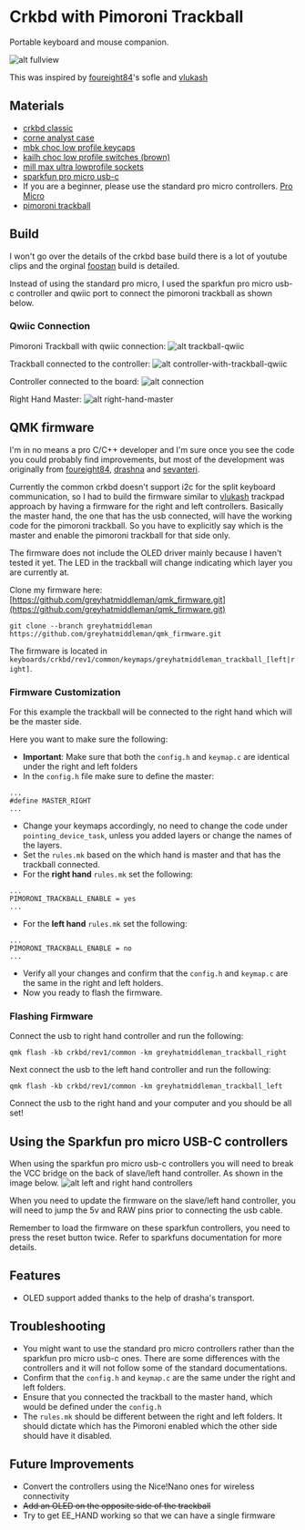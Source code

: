 # Crkbd with Pimoroni Trackball
Portable keyboard and mouse companion.

![alt fullview][fullview]

This was inspired by [foureight84](https://github.com/foureight84/sofle-keyboard-pimoroni)'s sofle and [vlukash](https://github.com/vlukash/corne-trackpad)


## Materials
- [crkbd classic](https://www.littlekeyboards.com/collections/corne-pcb-kits/products/crkbd-classic-essentials-kit)
- [corne analyst case](https://www.littlekeyboards.com/collections/corne-cases/products/corne-analyst-case)
- [mbk choc low profile keycaps](https://www.littlekeyboards.com/collections/keycaps/products/mbk-choc-low-profile-keycaps)
- [kailh choc low profile switches (brown)](https://www.littlekeyboards.com/collections/keyboard-switches/products/kailh-choc-low-profile-switches)
- [mill max ultra lowprofile sockets](https://www.littlekeyboards.com/collections/miscellaneous/products/mill-max-ultra-low-profile-sockets)
- [sparkfun pro micro usb-c](https://www.sparkfun.com/products/15795)
 - If you are a beginner, please use the standard pro micro controllers. [Pro Micro](https://www.littlekeyboards.com/collections/mcus/products/pro-micro-black)
- [pimoroni trackball](https://shop.pimoroni.com/products/trackball-breakout)


## Build
I won't go over the details of the crkbd base build there is a lot of youtube clips and the orginal [foostan](https://github.com/foostan/crkbd) build is detailed.

Instead of using the standard pro micro, I used the sparkfun pro micro usb-c controller and qwiic port to connect the pimoroni trackball as shown below.


### Qwiic Connection
Pimoroni Trackball with qwiic connection:
![alt trackball-qwiic][trackball-qwiic]

Trackball connected to the controller:
![alt controller-with-trackball-qwiic][controller-with-trackball-qwiic]

Controller connected to the board:
![alt connection][connection]

Right Hand Master:
![alt right-hand-master][right-hand-master]


## QMK firmware
I'm in no means a pro C/C++ developer and I'm sure once you see the code you could probably find improvements, but most of the development was originally from [foureight84](https://github.com/foureight84/qmk_firmware/tree/sofle_foureight84/keyboards/sofle/keymaps/foureight84), [drashna](https://github.com/drashna) and [sevanteri](https://github.com/sevanteri/qmk_firmware/tree/master/users/sevanteri).

Currently the common crkbd doesn't support i2c for the split keyboard communication, so I had to build the firmware similar to [vlukash](https://github.com/qmk/qmk_firmware/tree/master/keyboards/crkbd/keymaps) trackpad approach by having a firmware for the right and left controllers. Basically the master hand, the one that has the usb connected, will have the working code for the pimoroni trackball. So you have to explicitly say which is the master and enable the pimoroni trackball for that side only.

The firmware does not include the OLED driver mainly because I haven't tested it yet. The LED in the trackball will change indicating which layer you are currently at.

Clone my firmware here:
[https://github.com/greyhatmiddleman/qmk_firmware.git](https://github.com/greyhatmiddleman/qmk_firmware.git)

```
git clone --branch greyhatmiddleman https://github.com/greyhatmiddleman/qmk_firmware.git
```

The firmware is located in ```keyboards/crkbd/rev1/common/keymaps/greyhatmiddleman_trackball_[left|right]```.

### Firmware Customization
For this example the trackball will be connected to the right hand which will be the master side.

Here you want to make sure the following:

- __Important__: Make sure that both the ```config.h``` and ```keymap.c``` are identical under the right and left folders
- In the ```config.h``` file make sure to define the master:
```
...
#define MASTER_RIGHT
...
```
- Change your keymaps accordingly, no need to change the code under ```pointing_device_task```, unless you added layers or change the names of the layers.
- Set the ```rules.mk``` based on the which hand is master and that has the trackball connected.
 - For the __right hand__ ```rules.mk``` set the following:
 ```
 ...
 PIMORONI_TRACKBALL_ENABLE = yes
 ...
 ```
 - For the __left hand__ ```rules.mk``` set the following:
 ```
 ...
 PIMORONI_TRACKBALL_ENABLE = no
 ...
 ```
- Verify all your changes and confirm that the ```config.h``` and ```keymap.c``` are the same in the right and left holders.
- Now you ready to flash the firmware.

### Flashing Firmware
Connect the usb to right hand controller and run the following:
```
qmk flash -kb crkbd/rev1/common -km greyhatmiddleman_trackball_right
```

Next connect the usb to the left hand controller and run the following:
```
qmk flash -kb crkbd/rev1/common -km greyhatmiddleman_trackball_left
```

Connect the usb to the right hand and your computer and you should be all set!


## Using the Sparkfun pro micro USB-C controllers
When using the sparkfun pro micro usb-c controllers you will need to break the VCC bridge on the back of slave/left hand controller. As shown in the image below.
![alt left and right hand controllers][left-right-controllers]

When you need to update the firmware on the slave/left hand controller, you will need to jump the 5v and RAW pins prior to connecting the usb cable.

Remember to load the firmware on these sparkfun controllers, you need to press the reset button twice. Refer to sparkfuns documentation for more details.

## Features
- OLED support added thanks to the help of drasha's transport.

## Troubleshooting
- You might want to use the standard pro micro controllers rather than the sparkfun pro micro usb-c ones. There are some differences with the controllers and it will not follow some of the standard documentations.
- Confirm that the ```config.h``` and ```keymap.c``` are the same under the right and left folders.
- Ensure that you connected the trackball to the master hand, which would be defined under the ```config.h```
- The ```rules.mk``` should be different between the right and left folders. It should dictate which has the Pimoroni enabled which the other side should have it disabled.

## Future Improvements
- Convert the controllers using the Nice!Nano ones for wireless connectivity
- ~~Add an OLED on the opposite side of the trackball~~
- Try to get EE_HAND working so that we can have a single firmware

<!--
<div>
<blank>
<a href="https://www.buymeacoffee.com/whmiddleman" target="_blank"><img src="https://www.buymeacoffee.com/assets/img/custom_images/orange_img.png" alt="Buy Me A Coffee" style="height: 41px !important;width: 174px !important;box-shadow: 0px 3px 2px 0px rgba(190, 190, 190, 0.5) !important;-webkit-box-shadow: 0px 3px 2px 0px rgba(190, 190, 190, 0.5) !important;" ></a>
</blank>
</div>
-->


[connection]: https://raw.githubusercontent.com/greyhatmiddleman/crkbd-pimoroni-trackball/main/images/connection.jpg
[controller-with-trackball-qwiic]: https://raw.githubusercontent.com/greyhatmiddleman/crkbd-pimoroni-trackball/main/images/controller-with-trackball-qwiic.jpg
[fullview]: https://raw.githubusercontent.com/greyhatmiddleman/crkbd-pimoroni-trackball/main/images/fullview.jpg
[right-hand-master]: https://raw.githubusercontent.com/greyhatmiddleman/crkbd-pimoroni-trackball/main/images/right-hand-master.jpg
[trackball-qwiic]: https://raw.githubusercontent.com/greyhatmiddleman/crkbd-pimoroni-trackball/main/images/trackball-qwiic.jpg
[left-right-controllers]: https://raw.githubusercontent.com/greyhatmiddleman/crkbd-pimoroni-trackball/main/images/left-right-controllers.jpg
